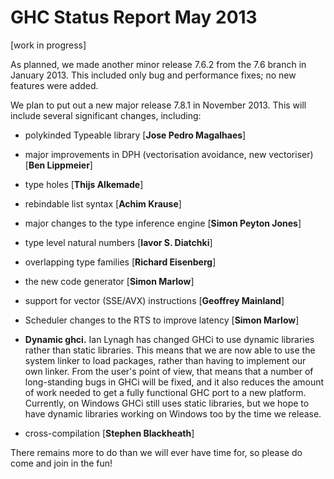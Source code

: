 # GHC Status Report May 2013



\[work in progress\]



As planned, we made another minor release 7.6.2 from the 7.6 branch in January 2013. This included only bug and performance fixes; no new features were added.



We plan to put out a new major release 7.8.1 in November 2013. This will include several significant changes, including:


- polykinded Typeable library \[**Jose Pedro Magalhaes**\]

- major improvements in DPH (vectorisation avoidance, new vectoriser) \[**Ben Lippmeier**\]

- type holes \[**Thijs Alkemade**\]

- rebindable list syntax \[**Achim Krause**\]

- major changes to the type inference engine \[**Simon Peyton Jones**\]

- type level natural numbers \[**Iavor S. Diatchki**\]

- overlapping type families \[**Richard Eisenberg**\]

- the new code generator \[**Simon Marlow**\]

- support for vector (SSE/AVX) instructions \[**Geoffrey Mainland**\]

- Scheduler changes to the RTS to improve latency \[**Simon Marlow**\]

- **Dynamic ghci.** Ian Lynagh has changed GHCi to use dynamic libraries rather than static libraries. This means that we are now able to use the system linker to load packages, rather than having to implement our own linker. From the user's point of view, that means that a number of long-standing bugs in GHCi will be fixed, and it also reduces the amount of work needed to get a fully functional GHC port to a new platform. Currently, on Windows GHCi still uses static libraries, but we hope to have dynamic libraries working on Windows too by the time we release.

- cross-compilation \[**Stephen Blackheath**\]


There remains more to do than we will ever have time for, so please do come and join in the fun!



